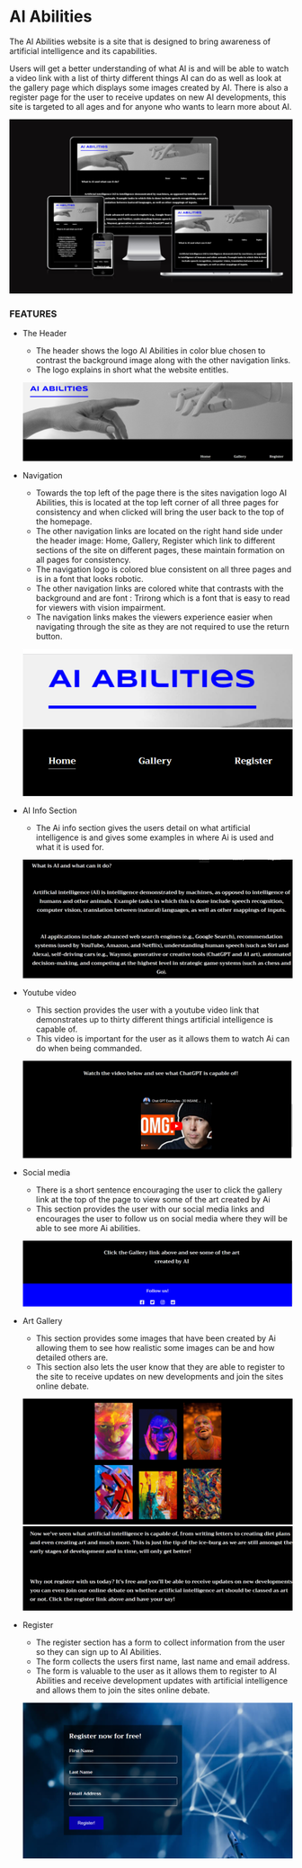 # AI Abilities

The AI Abilities website is a site that is designed to bring awareness of artificial intelligence and its capabilities.

Users will get a better understanding of what AI is and will be able to watch a video link with a list of thirty different things AI can do as well as look at the gallery page which displays some images created by AI. There is also a register page for the user to receive updates on new AI developments, this site is targeted to all ages and for anyone who wants to learn more about AI.


![Screen shot of website using am I responsive, added in the Markdown.](assets/images/responsive-screen-shot.png)


 ### FEATURES  
- The Header
   * The header shows the logo AI Abilities in color blue chosen to contrast the background image along with the  other navigation links.
   * The logo explains in short what the website entitles.


   ![Screen shot of header image, added in the markdown.](assets/images/homepage-header.png)

- Navigation
  
    *  Towards the top left of the page there is the sites navigation logo AI Abilities, this is located at the top left corner of all three pages for consistency and when clicked will bring the user back to the top of the homepage.
    * The other navigation links are located on the right hand side under the header image: Home, Gallery, Register which link to different sections of the site on different pages, these maintain formation on all pages for consistency.
    * The navigation logo is colored blue consistent on all three pages and is in a font that looks robotic.
    * The other navigation links are colored white that contrasts with the background and are font : Trirong which is a font that is easy to read for viewers with vision impairment.
    * The navigation links makes the viewers experience easier when navigating through the site as they are not required to use the return button.

    ![Screen shot of nav logo image, added in markdown.](assets/images/ai-logo-nav.png) ![Screen shot of nav links image, added in markdown.](assets/images/home-nav-lnks.png)

- AI Info Section
  * The Ai info section gives the users detail on what artificial intelligence is and gives some examples in where Ai is used and what it is used for.

  ![Screen shot of AI info text image, added in markdown.](assets/images/ai-info-section.png)

- Youtube video
  * This section provides the user with a youtube video link that demonstrates up to thirty different things artificial intelligence is capable of. 
  * This video is important for the user as it allows them to watch Ai can do when being commanded.

  ![Screen shot of youtube video image, added in markdown.](assets/images/youtube-image.png)

- Social media
   * There is a short sentence  encouraging the user to click the gallery link at the top of the page to view some of the art created by Ai
   * This section provides the user with our social media links and encourages the user to follow us on social media where they will be able to see more Ai abilities.

   ![Screen shot of text and social media links image, added in markdown.](assets/images/social-media-homepage.png)

- Art Gallery
   * This section provides some images that have been created by Ai allowing them to see how realistic some images can be and how detailed others are.
   * This section also lets the user know that they are able to register to the site to receive updates on new developments and join the sites online debate.

   ![Screen shot of gallery paintings image, added in markdown.](assets/images/art-gallery.png)
   ![Screen shot of gallery text image, added in markdown.](assets/images/art-text.png)

- Register 
   * The register section has a form to collect information from the user so they can sign up to AI Abilities.
   * The form collects the users first name, last name and email address.
   * The form is valuable to the user as it allows them to register to AI Abilities and receive development updates with artificial intelligence and allows them to join the sites online debate.

   ![Screen shot of register form image, added in markdown.](assets/images/register-form.png)